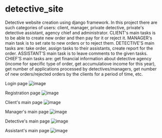 # detective_site
Detective website creation using django framework.
In this project there are such categories of users: client, manager, private detective, private's detective assistant, agency chief and administrator.
CLIENT's main tasks is to be able to create new order and then pay for it or reject it.
MANAGER's main task is to set rate to new orders or to reject them.
DETECTIVE'S main tasks are: take order, assign tasks to their assistants, create report for the order.
ASSISTANT'S main task is to leave comments to the given tasks.
CHIEF'S main tasks are: get financial information about detective agency (income for specific type of order, get accumulatiove income for this year), 
get number of applications processed by detectives/managers, get number of new orders/rejected orders by the clients for a period of time, etc.

Login page
![image](https://user-images.githubusercontent.com/90902303/200082023-9b7bf511-2f74-476c-964b-56fbea4d2c73.png)

Registration page
![image](https://user-images.githubusercontent.com/90902303/200082090-17e10e9a-87e4-4556-9655-295fd2f60a60.png)

Client's main page
![image](https://user-images.githubusercontent.com/90902303/200081345-e6ffb1c2-84bd-4548-bff8-afec2747417a.png)

Manager's main page
![image](https://user-images.githubusercontent.com/90902303/200081432-7b1a7d9d-712e-45b6-8bdd-c193661a723a.png)

Detective's main page
![image](https://user-images.githubusercontent.com/90902303/200081459-0fb9c570-6a2b-4e30-8a0e-9462814785fb.png)

Assistant's main page
![image](https://user-images.githubusercontent.com/90902303/200081487-806ca621-36a2-4589-8cc3-a2b871d288e7.png)

